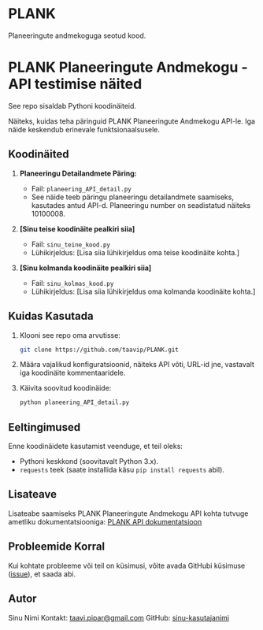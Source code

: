 # PLANK
Planeeringute andmekoguga seotud kood.
# PLANK Planeeringute Andmekogu - API testimise näited

See repo sisaldab Pythoni koodinäiteid.

Näiteks, kuidas teha päringuid PLANK Planeeringute Andmekogu API-le. Iga näide keskendub erinevale funktsionaalsusele.

## Koodinäited

1. **Planeeringu Detailandmete Päring:**
    - Fail: `planeering_API_detail.py`
    - See näide teeb päringu planeeringu detailandmete saamiseks, kasutades antud API-d. Planeeringu number on seadistatud näiteks 10100008.

2. **[Sinu teise koodinäite pealkiri siia]**
    - Fail: `sinu_teine_kood.py`
    - Lühikirjeldus: [Lisa siia lühikirjeldus oma teise koodinäite kohta.]

3. **[Sinu kolmanda koodinäite pealkiri siia]**
    - Fail: `sinu_kolmas_kood.py`
    - Lühikirjeldus: [Lisa siia lühikirjeldus oma kolmanda koodinäite kohta.]

## Kuidas Kasutada

1. Klooni see repo oma arvutisse:

    ```bash
    git clone https://github.com/taavip/PLANK.git
    ```

2. Määra vajalikud konfiguratsioonid, näiteks API võti, URL-id jne, vastavalt iga koodinäite kommentaaridele.

3. Käivita soovitud koodinäide:

    ```bash
    python planeering_API_detail.py
    ```

## Eeltingimused

Enne koodinäidete kasutamist veenduge, et teil oleks:

- Pythoni keskkond (soovitavalt Python 3.x).
- `requests` teek (saate installida käsu `pip install requests` abil).

## Lisateave

Lisateabe saamiseks PLANK Planeeringute Andmekogu API kohta tutvuge ametliku dokumentatsiooniga: [PLANK API dokumentatsioon](link_siia)

## Probleemide Korral

Kui kohtate probleeme või teil on küsimusi, võite avada GitHubi küsimuse ([issue](link_siia)), et saada abi.

## Autor

Sinu Nimi
Kontakt: taavi.pipar@gmail.com
GitHub: [sinu-kasutajanimi](https://github.com/taavip)
